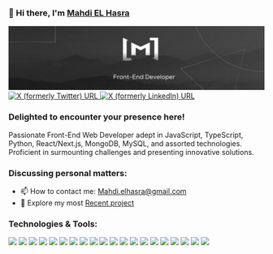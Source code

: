 ### 👋 Hi there, I'm <a href="https://www.linkedin.com/in/mahdi-elhasra/" target="_blank">Mahdi EL Hasra</a>

![Banner](./banner.png)
<a target="_blank" href="https://twitter.com/Mahdi_ELHasra" target="_blank"><img alt="X (formerly Twitter) URL" src="https://img.shields.io/twitter/url?url=https%3A%2F%2Ftwitter.com%2FMahdi_ELHasra&style=for-the-badge&logo=x&logoColor=White&label=Mahdi%20EL%20Hasra&labelColor=black&color=black">
</a><a target="_blank" href="https://www.linkedin.com/in/mahdi-elhasra/" target="_blank"><img alt="X (formerly LinkedIn) URL" src="https://img.shields.io/twitter/url?url=https%3A%2F%2Fwww.linkedin.com%2Fin%2Fmahdi-elhasra%2F&style=for-the-badge&logo=linkedin&logoColor=White&label=Mahdi%20EL%20Hasra&labelColor=0077b5&color=0077b5">
</a>

### Delighted to encounter your presence here!

Passionate Front-End Web Developer adept in JavaScript, TypeScript, Python, React/Next.js, MongoDB, MySQL, and assorted technologies. Proficient in surmounting challenges and presenting innovative solutions.

### Discussing personal matters:

- 📫 How to contact me: <a href="mailto:Mahdi.elhasra@gmail.com">Mahdi.elhasra@gmail.com</a>
- 🚀 Explore my most <a href='https://jotion-x.vercel.app/' target="_blank">Recent project</a>
<!-- - 📝 <a href='https://myresume.so' target="_blank">Resume</a> -->

### Technologies & Tools:

![](https://img.shields.io/badge/HTML5-E34F26?style=for-the-badge&logo=html5&logoColor=white)
![](https://img.shields.io/badge/CSS3-1572B6?style=for-the-badge&logo=css3&logoColor=white)
![](https://img.shields.io/badge/Tailwind_CSS-38B2AC?style=for-the-badge&logo=tailwind-css&logoColor=white)
![](https://img.shields.io/badge/JavaScript-323330?style=for-the-badge&logo=javascript&logoColor=F7DF1E)
![](https://img.shields.io/badge/TypeScript-007ACC?style=for-the-badge&logo=typescript&logoColor=white)
![](https://img.shields.io/badge/Prisma-3982CE?style=for-the-badge&logo=Prisma&logoColor=white)
![](https://img.shields.io/badge/GIT-E44C30?style=for-the-badge&logo=git&logoColor=white)
![](https://img.shields.io/badge/Figma-F24E1E?style=for-the-badge&logo=figma&logoColor=white)
![](https://img.shields.io/badge/ChatGPT-74aa9c?style=for-the-badge&logo=openai&logoColor=white)
![](https://img.shields.io/badge/next%20js-000000?style=for-the-badge&logo=nextdotjs&logoColor=white)
![](https://img.shields.io/badge/MySQL-005C84?style=for-the-badge&logo=mysql&logoColor=white)
![](https://img.shields.io/badge/VSCode-0078D4?style=for-the-badge&logo=visual%20studio%20code&logoColor=white)
![](https://img.shields.io/badge/React-20232A?style=for-the-badge&logo=react&logoColor=61DAFB)
![](https://img.shields.io/badge/shadcn%2Fui-000000?style=for-the-badge&logo=shadcnui&logoColor=white)
![](https://img.shields.io/badge/MongoDB-4EA94B?style=for-the-badge&logo=mongodb&logoColor=white)
![](https://img.shields.io/badge/Vercel-000000?style=for-the-badge&logo=vercel&logoColor=white)
![](https://img.shields.io/badge/Redux-593D88?style=for-the-badge&logo=redux&logoColor=white)
![](https://img.shields.io/badge/eslint-3A33D1?style=for-the-badge&logo=eslint&logoColor=white)
![](https://img.shields.io/badge/prettier-1A2C34?style=for-the-badge&logo=prettier&logoColor=F7BA3E)
![](https://img.shields.io/badge/Python-FFD43B?style=for-the-badge&logo=python&logoColor=blue)
